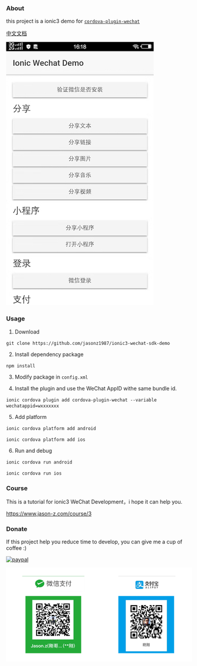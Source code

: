 ### About

this project is a ionic3 demo for [`cordova-plugin-wechat`]((https://github.com/xu-li/cordova-plugin-wechat))

[中文文档](README_CN.md)

![demo](demo.jpeg)

### Usage

1. Download

```shell
git clone https://github.com/jasonz1987/ionic3-wechat-sdk-demo
```

2. Install dependency package

```shell
npm install
```

3. Modify package in  `config.xml`

4. Install the plugin and use the WeChat AppID  withe same bundle id.

```shell
ionic cordova plugin add cordova-plugin-wechat --variable wechatappid=wxxxxxxx
```

5. Add platform

```shell
ionic cordova platform add android
```

```shell
ionic cordova platform add ios
```

6. Run and debug

```shell
ionic cordova run android
```

```shell
ionic cordova run ios
```

### Course

This is a tutorial for ionic3 WeChat Development，i hope it can help you.

 https://www.jason-z.com/course/3

### Donate


If this project help you reduce time to develop, you can give me a cup of coffee :)

[![paypal](https://img.shields.io/badge/Donate-PayPal-green.svg)](https://www.paypal.me/jasonz1987/6.66)

![donate.png](donate.png)